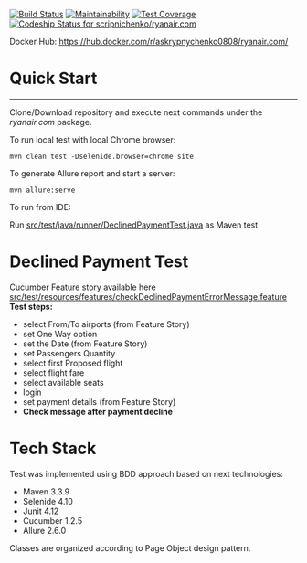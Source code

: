 [![Build Status](https://travis-ci.org/scripnichenko/ryanair.com.svg?branch=master)](https://travis-ci.org/scripnichenko/ryanair.com)
[![Maintainability](https://api.codeclimate.com/v1/badges/f4e5fdb4bc6904484767/maintainability)](https://codeclimate.com/github/scripnichenko/ryanair.com/maintainability)
[![Test Coverage](https://api.codeclimate.com/v1/badges/f4e5fdb4bc6904484767/test_coverage)](https://codeclimate.com/github/scripnichenko/ryanair.com/test_coverage)
[ ![Codeship Status for scripnichenko/ryanair.com](https://app.codeship.com/projects/7ef47400-1755-0136-132a-62d3e5681ad2/status?branch=master)](https://app.codeship.com/projects/283817)

Docker Hub: 
<a href="https://hub.docker.com/r/askrypnychenko0808/ryanair.com/">https://hub.docker.com/r/askrypnychenko0808/ryanair.com/</a>
# Quick Start
--------------
Clone/Download repository and execute next commands under the _ryanair.com_ package.

To run local test with local Chrome browser:

```mvn clean test -Dselenide.browser=chrome site```

To generate Allure report and start a server:

```mvn allure:serve```

To run from IDE:

Run [src/test/java/runner/DeclinedPaymentTest.java](src/test/java/runner/DeclinedPaymentTest.java) as Maven test

# Declined Payment Test 
Cucumber Feature story available here [src/test/resources/features/checkDeclinedPaymentErrorMessage.feature](src/test/resources/features/checkDeclinedPaymentErrorMessage.feature)
**Test steps:**
 - select From/To airports (from Feature Story)
 - set One Way option
 - set the Date (from Feature Story)
 - set Passengers Quantity
 - select first Proposed flight
 - select flight fare
 - select available seats
 - login
 - set payment details (from Feature Story)
 - **Check message after payment decline** 

# Tech Stack
Test was implemented using BDD approach based on next technologies:
- Maven 3.3.9
- Selenide 4.10
- Junit 4.12
- Cucumber 1.2.5
- Allure 2.6.0

Classes are organized  according to Page Object design pattern.

